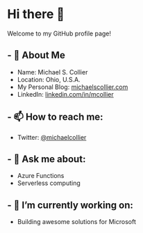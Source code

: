 # Hi there 👋

Welcome to my GitHub profile page!

## - :man: About Me
  - Name: Michael S. Collier
  - Location: Ohio, U.S.A.
  - My Personal Blog: [michaelscollier.com](https://www.michaelscollier.com)
  - LinkedIn: [linkedin.com/in/mcollier](https://www.linkedin.com/in/mcollier)
  
## - 📫 How to reach me:
  
  - Twitter: [@michaelcollier](https://twitter.com/michaelcollier)

## - 💬 Ask me about:
  - Azure Functions
  - Serverless computing

## - 🔭 I’m currently working on:
  - Building awesome solutions for Microsoft

<!--
**mcollier/mcollier** is a ✨ _special_ ✨ repository because its `README.md` (this file) appears on your GitHub profile.

Here are some ideas to get you started:

- 🔭 I’m currently working on ...
- 🌱 I’m currently learning ...
- 👯 I’m looking to collaborate on ...
- 🤔 I’m looking for help with ...
- 💬 Ask me about ...
- 📫 How to reach me: ...
- 😄 Pronouns: ...
- ⚡ Fun fact: ...
-->
